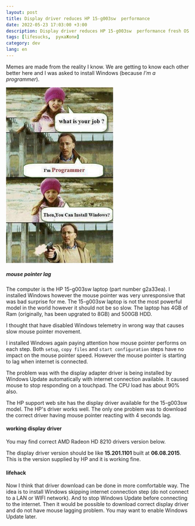 ```yaml
---
layout: post
title: Display driver reduces HP 15-g003sw  performance
date: 2022-05-23 17:03:00 +3:00
description: Display driver reduces HP 15-g003sw  performance fresh OS setup when Windows update downloads drivers mouse pointer starts to lag
tags: [lifesucks,  рукаЖопи]
category: dev
lang: en
---
```


Memes are made from the reality I know.
We are getting to know each other better here and I was asked to install Windows (because _I'm a programmer_).

![developer install Windows meme](../assets/images/2022/installWindows.jpg)

##### mouse pointer lag
The computer is the HP 15-g003sw laptop (part number g2a33ea).
I installed Windows however the mouse pointer was very unresponsive that was bad surprise for me.
The 15-g003sw  laptop is not the most powerful model in the world however it should not be so slow.
The laptop has 4GB of Ram (originally, has been upgrated to 8GB) and 500GB HDD.

I thought that have disabled Windows telemetry in wrong way that causes slow mouse pointer movement.

I installed Windows again paying attention how mouse pointer performs on each step.
Both `setup`, `copy files` and `start configuration` steps have no impact on the mouse pointer speed.
However the mouse pointer is starting to lag when internet is connected.

The problem was with the display adapter driver is being installed by Windows Update automatically with internet connection available.
It caused mouse to stop responding on a touchpad.
The CPU load has about 90% also.

The HP support web site has the display driver available for the 15-g003sw model.  The HP's driver works well. 
The only one problem was to download the correct  driver having mouse pointer reacting with 4 seconds lag.

#### working display driver 
You may find correct  AMD Radeon HD 8210  drivers version below.

The display driver version should be like __15.201.1101__ built at __06.08.2015__.
This is the version supplied by HP and it is working fine.

#### lifehack
Now I think that driver download can be done in more comfortable way.
The idea is to install Windows skipping internet connection step (do not connect to a LAN or WIFI network).
And to stop Windows Update before connecting to the internet. 
Then it would be possible to download correct display driver and do not have mouse lagging problem. 
You may want to enable Windows Update later.
